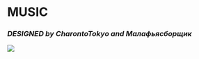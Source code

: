 # **MUSIC**

### *DESIGNED by CharontoTokyo and Малафьясборщик*

![](https://github.com/ff33e7/MUSIC/blob/main/1.0.gif)

